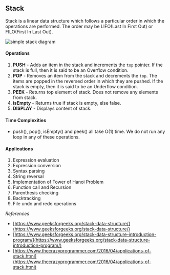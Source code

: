 ## Stack

Stack is a linear data structure which follows a particular order in which the operations are performed. The order may be LIFO(Last In First Out) or FILO(First In Last Out).

<img src="https://www.geeksforgeeks.org/wp-content/uploads/gq/2013/03/stack.png" alt="simple stack diagram" title="simple stack diagram">


#### Operations
1. **PUSH** - Adds an item in the stack and increments the `top` pointer. If the stack is full, then it is said to be an Overflow condition.
2. **POP** - Removes an item from the stack and decrements the `top`. The items are popped in the reversed order in which they are pushed. If the stack is empty, then it is said to be an Underflow condition.
3. **PEEK** - Returns top element of stack. Does not remove any elements from stack.
4. **isEmpty** - Returns true if stack is empty, else false.
5. **DISPLAY** - Displays content of stack.


#### Time Complexities
* push(), pop(), isEmpty() and peek() all take O(1) time. We do not run any loop in any of these operations.


#### Applications
1. Expression evaluation
2. Expression conversion
3. Syntax parsing
4. String reversal
5. Implementation of Tower of Hanoi Problem
6. Function call and Recursion
7. Parenthesis checking
8. Backtracking
9. File undo and redo operations


*References*
* [https://www.geeksforgeeks.org/stack-data-structure/](https://www.geeksforgeeks.org/stack-data-structure/)
* [https://www.geeksforgeeks.org/stack-data-structure-introduction-program/](https://www.geeksforgeeks.org/stack-data-structure-introduction-program/)
* [https://www.thecrazyprogrammer.com/2016/04/applications-of-stack.html](https://www.thecrazyprogrammer.com/2016/04/applications-of-stack.html)
